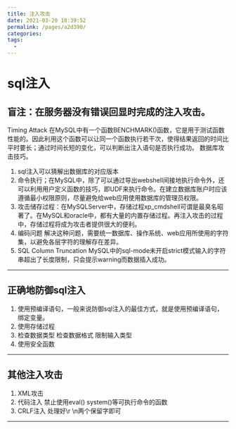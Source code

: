 ```yaml
---
title: 注入攻击
date: 2021-03-20 18:39:52
permalink: /pages/a2d390/
categories:
tags:
  - 
---
```

# sql注入
## 盲注：在服务器没有错误回显时完成的注入攻击。

Timing Attack   在MySQL中有一个函数BENCHMARK()函数，它是用于测试函数性能的。因此利用这个函数可以让同一个函数执行若干次，使得结果返回的时间比平时要长；通过时间长短的变化，可以判断出注入语句是否执行成功。
数据库攻击技巧。
1. sql注入可以猜解出数据库的对应版本
2. 命令执行；在MySQL中，除了可以通过导出webshell间接地执行命令外，还可以利用用户定义函数的技巧，即UDF来执行命令。在建立数据库账户时应该遵循最小权限原则，尽量避免给web应用使用数据库的管理员权限。
3. 攻击储存过程：在MySQLServer中，存储过程xp_cmdshell可谓是最臭名昭著了。在MySQL和oracle中，都有大量的内置存储过程。再注入攻击的过程中，存储过程将成为攻击者提供很大的便利。
4. 编码问题 解决这种问题，需要统一数据库、操作系统、web应用所使用的字符集，以避免各层字符的理解存在差异。
5. SQL Column Truncation MySQL中的sql-mode未开启strict模式输入的字符串超出了长度限制，只会提示warning而数据插入成功。

---

## 正确地防御sql注入

1. 使用预编译语句，一般来说防御sql注入的最佳方式，就是使用预编译语句，绑定变量。
2. 使用存储过程
3. 检查数据类型 检查数据格式 限制输入类型
4. 使用安全函数

---

## 其他注入攻击

1. XML攻击
2. 代码注入 禁止使用eval() system()等可执行命令的函数
3. CRLF注入 处理好\r \n两个保留字即可

---
